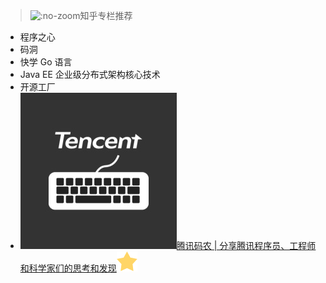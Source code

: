 > ![](https://notes.abelsu7.top/_media/zhihu.svg ':no-zoom')知乎专栏推荐

* 程序之心
* 码洞
* 快学 Go 语言
* Java EE 企业级分布式架构核心技术
* 开源工厂
* [![](zhihu/tencent_zhihu.jpg ':size=16')腾讯码农 | 分享腾讯程序员、工程师和科学家们的思考和发现![](logo/star.svg)](https://zhuanlan.zhihu.com/tencentcoder)
